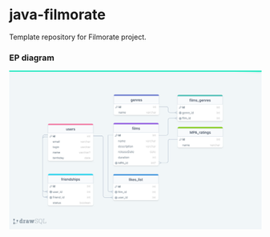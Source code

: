 # java-filmorate
Template repository for Filmorate project.

### EP diagram
![ER диаграмма для Filmorate](images/ER_Filmorate.png) 
